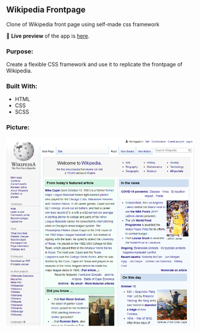 ## Wikipedia Frontpage
Clone of Wikipedia front page using self-made css framework

🔗 **Live preview** of the app is [here](https://j-haze.github.io/wikipedia-frontpage/).

### Purpose: ###
Create a flexible CSS framework and use it to replicate the frontpage of Wikipedia.

### Built With: ###

* HTML
* CSS
* SCSS 

### Picture: ###

![Image of App](./ReadMe-Images/ReadMe1.png)

